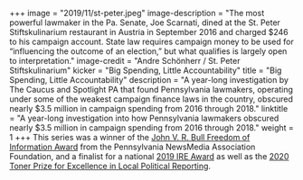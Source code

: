 +++
image = "2019/11/st-peter.jpeg"
image-description = "The most powerful lawmaker in the Pa. Senate, Joe Scarnati, dined at the St. Peter Stiftskulinarium restaurant in Austria in September 2016 and charged $246 to his campaign account. State law requires campaign money to be used for “influencing the outcome of an election,” but what qualifies is largely open to interpretation."
image-credit = "Andre Schönherr / St. Peter Stiftskulinarium"
kicker = "Big Spending, Little Accountability"
title = "Big Spending, Little Accountability"
description = "A year-long investigation by The Caucus and Spotlight PA that found Pennsylvania lawmakers, operating under some of the weakest campaign finance laws in the country, obscured nearly $3.5 million in campaign spending from 2016 through 2018."
linktitle = "A year-long investigation into how Pennsylvania lawmakers obscured nearly $3.5 million in campaign spending from 2016 through 2018."
weight = 1
+++
This series was a winner of the [John V. R. Bull Freedom of Information Award](https://panewsmedia.org/awards/john-v-r-bull-freedom-of-information-award/) from the Pennsylvania NewsMedia Association Foundation, and a finalist for a national [2019 IRE Award](https://www.ire.org/2019IREAwards) as well as the [2020 Toner Prize for Excellence in Local Political Reporting](https://news.syr.edu/blog/2020/03/31/newhouse-school-announces-winners-in-2020-toner-prize-competition/).
